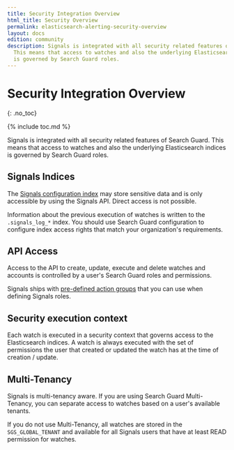 ```yaml
---
title: Security Integration Overview
html_title: Security Overview
permalink: elasticsearch-alerting-security-overview
layout: docs
edition: community
description: Signals is integrated with all security related features of Search Guard.
  This means that access to watches and also the underlying Elasticsearch indices
  is governed by Search Guard roles.
---
```

<!--- Copyright 2022 floragunn GmbH -->

# Security Integration Overview
{: .no_toc}

{% include toc.md %}

Signals is integrated with all security related features of Search Guard. This means that access to watches and also the underlying Elasticsearch indices is governed by Search Guard roles.


## Signals Indices

The [Signals configuration index](elasticsearch-alerting-security-indices) may store sensitive data and is only accessible by using the Signals API. Direct access is not possible.

Information about the previous execution of watches is written to the `.signals_log_*` index. You should use Search Guard configuration to configure index access rights that match your organization's requirements.

## API Access

Access to the API to create, update, execute and delete watches and accounts is controlled by a user's Search Guard roles and permissions.

Signals ships with [pre-defined action groups](elasticsearch-alerting-security-permissions) that you can use when defining Signals roles. 

## Security execution context

Each watch is executed in a security context that governs access to the Elasticsearch indices. A watch is always executed with the set of permissions the user that created or updated the watch has at the time of creation / update.

## Multi-Tenancy

Signals is multi-tenancy aware. If you are using Search Guard Multi-Tenancy, you can separate access to watches based on a user's available tenants.

If you do not use Multi-Tenancy, all watches are stored in the `SGS_GLOBAL_TENANT` and available for all Signals users that have at least READ permission for watches.

